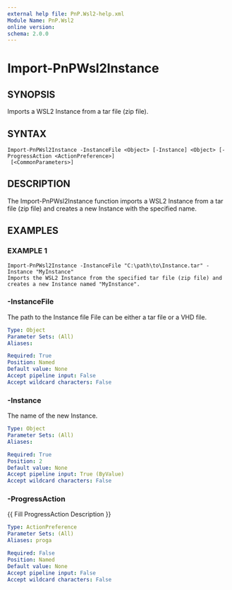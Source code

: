 ```yaml
---
external help file: PnP.Wsl2-help.xml
Module Name: PnP.Wsl2
online version:
schema: 2.0.0
---
```


# Import-PnPWsl2Instance

## SYNOPSIS
Imports a WSL2 Instance from a tar file (zip file).

## SYNTAX

```
Import-PnPWsl2Instance -InstanceFile <Object> [-Instance] <Object> [-ProgressAction <ActionPreference>]
 [<CommonParameters>]
```

## DESCRIPTION
The Import-PnPWsl2Instance function imports a WSL2 Instance from a tar file (zip file) and creates a new Instance with the specified name.

## EXAMPLES

### EXAMPLE 1
```
Import-PnPWsl2Instance -InstanceFile "C:\path\to\Instance.tar" -Instance "MyInstance"
Imports the WSL2 Instance from the specified tar file (zip file) and creates a new Instance named "MyInstance".
```



### -InstanceFile
The path to the Instance file
File can be either a tar file or a VHD file.

```yaml
Type: Object
Parameter Sets: (All)
Aliases:

Required: True
Position: Named
Default value: None
Accept pipeline input: False
Accept wildcard characters: False
```

### -Instance
The name of the new Instance.

```yaml
Type: Object
Parameter Sets: (All)
Aliases:

Required: True
Position: 2
Default value: None
Accept pipeline input: True (ByValue)
Accept wildcard characters: False
```

### -ProgressAction
{{ Fill ProgressAction Description }}

```yaml
Type: ActionPreference
Parameter Sets: (All)
Aliases: proga

Required: False
Position: Named
Default value: None
Accept pipeline input: False
Accept wildcard characters: False
```